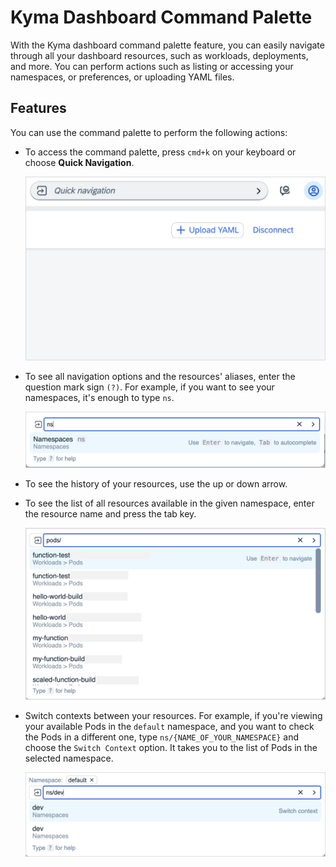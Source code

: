 <!-- loio7542ffb3c3434d4f9d2587afcfe13c4a -->

# Kyma Dashboard Command Palette

With the Kyma dashboard command palette feature, you can easily navigate through all your dashboard resources, such as workloads, deployments, and more. You can perform actions such as listing or accessing your namespaces, or preferences, or uploading YAML files.



<a name="loio7542ffb3c3434d4f9d2587afcfe13c4a__section_wcx_nqj_y2c"/>

## Features

You can use the command palette to perform the following actions:

-   To access the command palette, press `cmd+k` on your keyboard or choose **Quick Navigation**.

    ![](images/Command_Palette_Quick_Navigation_9efa6cf.png)

-   To see all navigation options and the resources' aliases, enter the question mark sign `(?)`. For example, if you want to see your namespaces, it's enough to type `ns`.

    ![](images/Namespaces_navigation_e12775a.png)

-   To see the history of your resources, use the up or down arrow.

-   To see the list of all resources available in the given namespace, enter the resource name and press the tab key.

    ![](images/Listing_all_resources_e8087c4.png)

-   Switch contexts between your resources. For example, if you're viewing your available Pods in the `default` namespace, and you want to check the Pods in a different one, type `ns/{NAME_OF_YOUR_NAMESPACE}` and choose the `Switch Context` option. It takes you to the list of Pods in the selected namespace.

    ![](images/Switch_context_6eb78d9.png)


